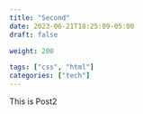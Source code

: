 ```yaml
---
title: "Second"
date: 2023-06-21T18:25:09-05:00
draft: false

weight: 200

tags: ["css", "html"]
categories: ["tech"]
---
```


This is Post2
